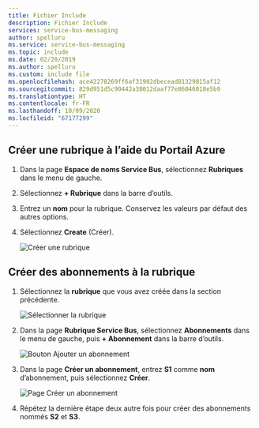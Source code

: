 ```yaml
---
title: Fichier Include
description: Fichier Include
services: service-bus-messaging
author: spelluru
ms.service: service-bus-messaging
ms.topic: include
ms.date: 02/20/2019
ms.author: spelluru
ms.custom: include file
ms.openlocfilehash: ace42278269ff6af31902dbecead81329815af12
ms.sourcegitcommit: 829d951d5c90442a38012daaf77e86046018e5b9
ms.translationtype: HT
ms.contentlocale: fr-FR
ms.lasthandoff: 10/09/2020
ms.locfileid: "67177299"
---
```

## <a name="create-a-topic-using-the-azure-portal"></a>Créer une rubrique à l’aide du Portail Azure
1. Dans la page **Espace de noms Service Bus**, sélectionnez **Rubriques** dans le menu de gauche.
2. Sélectionnez **+ Rubrique** dans la barre d’outils. 
4. Entrez un **nom** pour la rubrique. Conservez les valeurs par défaut des autres options.
5. Sélectionnez **Create** (Créer).

    ![Créer une rubrique](./media/service-bus-create-topics-subscriptions-portal/create-topic.png)

## <a name="create-subscriptions-to-the-topic"></a>Créer des abonnements à la rubrique
1. Sélectionnez la **rubrique** que vous avez créée dans la section précédente. 
    
    ![Sélectionner la rubrique](./media/service-bus-create-topics-subscriptions-portal/select-topic.png)
2. Dans la page **Rubrique Service Bus**, sélectionnez **Abonnements** dans le menu de gauche, puis **+ Abonnement** dans la barre d’outils. 
    
    ![Bouton Ajouter un abonnement](./media/service-bus-create-topics-subscriptions-portal/add-subscription-button.png)
3. Dans la page **Créer un abonnement**, entrez **S1** comme **nom** d’abonnement, puis sélectionnez **Créer**. 

    ![Page Créer un abonnement](./media/service-bus-create-topics-subscriptions-portal/create-subscription-page.png)
4. Répétez la dernière étape deux autre fois pour créer des abonnements nommés **S2** et **S3**.